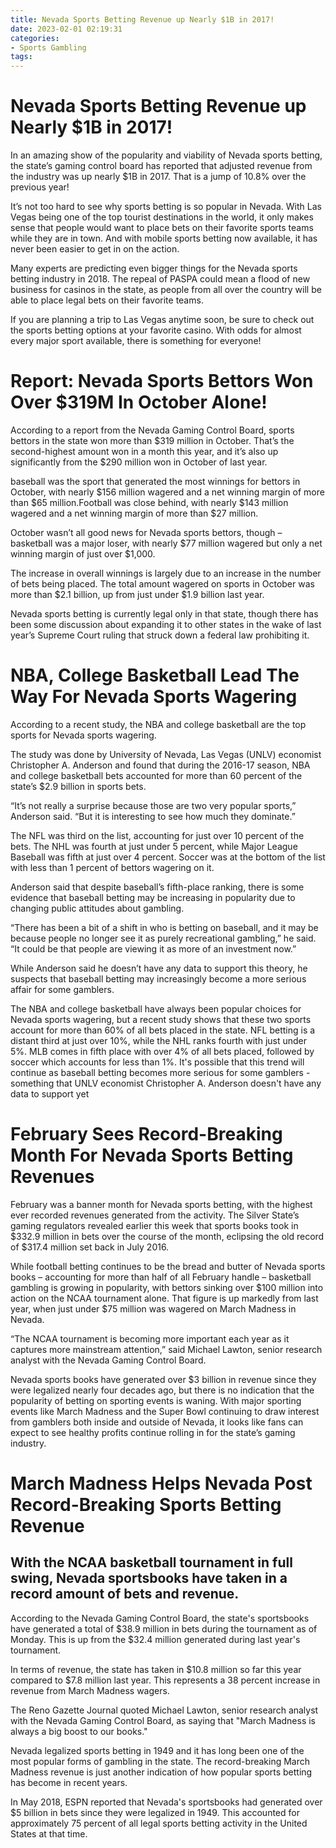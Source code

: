 ```yaml
---
title: Nevada Sports Betting Revenue up Nearly $1B in 2017!
date: 2023-02-01 02:19:31
categories:
- Sports Gambling
tags:
---
```



#  Nevada Sports Betting Revenue up Nearly $1B in 2017!

In an amazing show of the popularity and viability of Nevada sports betting, the state’s gaming control board has reported that adjusted revenue from the industry was up nearly $1B in 2017. That is a jump of 10.8% over the previous year!

It’s not too hard to see why sports betting is so popular in Nevada. With Las Vegas being one of the top tourist destinations in the world, it only makes sense that people would want to place bets on their favorite sports teams while they are in town. And with mobile sports betting now available, it has never been easier to get in on the action.

Many experts are predicting even bigger things for the Nevada sports betting industry in 2018. The repeal of PASPA could mean a flood of new business for casinos in the state, as people from all over the country will be able to place legal bets on their favorite teams.

If you are planning a trip to Las Vegas anytime soon, be sure to check out the sports betting options at your favorite casino. With odds for almost every major sport available, there is something for everyone!

# Report: Nevada Sports Bettors Won Over $319M In October Alone! 

According to a report from the Nevada Gaming Control Board, sports bettors in the state won more than $319 million in October. That’s the second-highest amount won in a month this year, and it’s also up significantly from the $290 million won in October of last year.

 baseball was the sport that generated the most winnings for bettors in October, with nearly $156 million wagered and a net winning margin of more than $65 million.Football was close behind, with nearly $143 million wagered and a net winning margin of more than $27 million. 

October wasn’t all good news for Nevada sports bettors, though – basketball was a major loser, with nearly $77 million wagered but only a net winning margin of just over $1,000. 

The increase in overall winnings is largely due to an increase in the number of bets being placed. The total amount wagered on sports in October was more than $2.1 billion, up from just under $1.9 billion last year. 

Nevada sports betting is currently legal only in that state, though there has been some discussion about expanding it to other states in the wake of last year’s Supreme Court ruling that struck down a federal law prohibiting it.

#  NBA, College Basketball Lead The Way For Nevada Sports Wagering 

According to a recent study, the NBA and college basketball are the top sports for Nevada sports wagering.

The study was done by University of Nevada, Las Vegas (UNLV) economist Christopher A. Anderson and found that during the 2016-17 season, NBA and college basketball bets accounted for more than 60 percent of the state’s $2.9 billion in sports bets.

“It’s not really a surprise because those are two very popular sports,” Anderson said. “But it is interesting to see how much they dominate.”

The NFL was third on the list, accounting for just over 10 percent of the bets. The NHL was fourth at just under 5 percent, while Major League Baseball was fifth at just over 4 percent. Soccer was at the bottom of the list with less than 1 percent of bettors wagering on it. 

Anderson said that despite baseball’s fifth-place ranking, there is some evidence that baseball betting may be increasing in popularity due to changing public attitudes about gambling.

“There has been a bit of a shift in who is betting on baseball, and it may be because people no longer see it as purely recreational gambling,” he said. “It could be that people are viewing it as more of an investment now.” 

While Anderson said he doesn’t have any data to support this theory, he suspects that baseball betting may increasingly become a more serious affair for some gamblers.


 The NBA and college basketball have always been popular choices for Nevada sports wagering, but a recent study shows that these two sports account for more than 60% of all bets placed in the state. NFL betting is a distant third at just over 10%, while the NHL ranks fourth with just under 5%. MLB comes in fifth place with over 4% of all bets placed, followed by soccer which accounts for less than 1%. It's possible that this trend will continue as baseball betting becomes more serious for some gamblers - something that UNLV economist Christopher A. Anderson doesn't have any data to support yet

#  February Sees Record-Breaking Month For Nevada Sports Betting Revenues 

February was a banner month for Nevada sports betting, with the highest ever recorded revenues generated from the activity. The Silver State’s gaming regulators revealed earlier this week that sports books took in $332.9 million in bets over the course of the month, eclipsing the old record of $317.4 million set back in July 2016.

While football betting continues to be the bread and butter of Nevada sports books – accounting for more than half of all February handle – basketball gambling is growing in popularity, with bettors sinking over $100 million into action on the NCAA tournament alone. That figure is up markedly from last year, when just under $75 million was wagered on March Madness in Nevada.

“The NCAA tournament is becoming more important each year as it captures more mainstream attention,” said Michael Lawton, senior research analyst with the Nevada Gaming Control Board.

Nevada sports books have generated over $3 billion in revenue since they were legalized nearly four decades ago, but there is no indication that the popularity of betting on sporting events is waning. With major sporting events like March Madness and the Super Bowl continuing to draw interest from gamblers both inside and outside of Nevada, it looks like fans can expect to see healthy profits continue rolling in for the state’s gaming industry.

#  March Madness Helps Nevada Post Record-Breaking Sports Betting Revenue

 ## With the NCAA basketball tournament in full swing, Nevada sportsbooks have taken in a record amount of bets and revenue.

According to the Nevada Gaming Control Board, the state's sportsbooks have generated a total of $38.9 million in bets during the tournament as of Monday. This is up from the $32.4 million generated during last year's tournament.

In terms of revenue, the state has taken in $10.8 million so far this year compared to $7.8 million last year. This represents a 38 percent increase in revenue from March Madness wagers.

The Reno Gazette Journal quoted Michael Lawton, senior research analyst with the Nevada Gaming Control Board, as saying that "March Madness is always a big boost to our books."

Nevada legalized sports betting in 1949 and it has long been one of the most popular forms of gambling in the state. The record-breaking March Madness revenue is just another indication of how popular sports betting has become in recent years.

In May 2018, ESPN reported that Nevada's sportsbooks had generated over $5 billion in bets since they were legalized in 1949. This accounted for approximately 75 percent of all legal sports betting activity in the United States at that time.